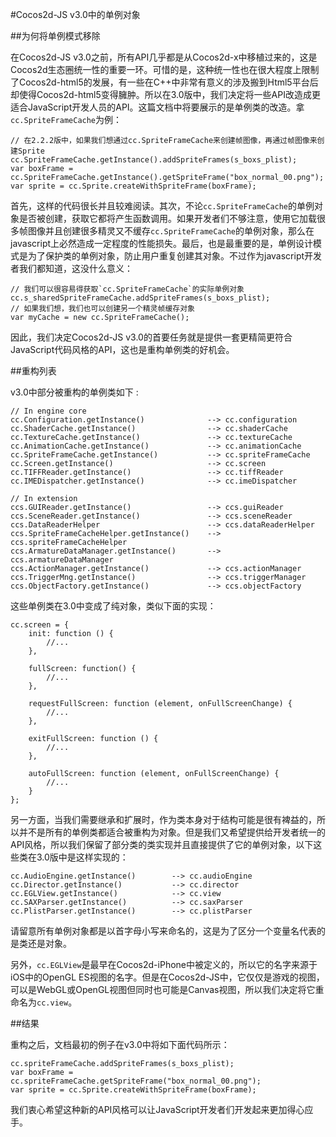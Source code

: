 #Cocos2d-JS v3.0中的单例对象

##为何将单例模式移除

在Cocos2d-JS v3.0之前，所有API几乎都是从Cocos2d-x中移植过来的，这是Cocos2d生态圈统一性的重要一环。可惜的是，这种统一性也在很大程度上限制了Cocos2d-html5的发展，有一些在C++中非常有意义的涉及搬到Html5平台后却使得Cocos2d-html5变得臃肿。所以在3.0版中，我们决定将一些API改造成更适合JavaScript开发人员的API。这篇文档中将要展示的是单例类的改造。拿`cc.SpriteFrameCache`为例：

```
// 在2.2.2版中，如果我们想通过cc.SpriteFrameCache来创建帧图像，再通过帧图像来创建Sprite
cc.SpriteFrameCache.getInstance().addSpriteFrames(s_boxs_plist);
var boxFrame = cc.SpriteFrameCache.getInstance().getSpriteFrame("box_normal_00.png");
var sprite = cc.Sprite.createWithSpriteFrame(boxFrame);
```

首先，这样的代码很长并且较难阅读。其次，不论`cc.SpriteFrameCache`的单例对象是否被创建，获取它都将产生函数调用。如果开发者们不够注意，使用它加载很多帧图像并且创建很多精灵又不缓存`cc.SpriteFrameCache`的单例对象，那么在javascript上必然造成一定程度的性能损失。最后，也是最重要的是，单例设计模式是为了保护类的单例对象，防止用户重复创建其对象。不过作为javascript开发者我们都知道，这没什么意义：

```
// 我们可以很容易得获取`cc.SpriteFrameCache`的实际单例对象
cc.s_sharedSpriteFrameCache.addSpriteFrames(s_boxs_plist);
// 如果我们想，我们也可以创建另一个精灵帧缓存对象
var myCache = new cc.SpriteFrameCache();
```

因此，我们决定Cocos2d-JS v3.0的首要任务就是提供一套更精简更符合JavaScript代码风格的API，这也是重构单例类的好机会。

##重构列表

v3.0中部分被重构的单例类如下 :

```
// In engine core
cc.Configuration.getInstance()              --> cc.configuration
cc.ShaderCache.getInstance()                --> cc.shaderCache
cc.TextureCache.getInstance()               --> cc.textureCache
cc.AnimationCache.getInstance()             --> cc.animationCache
cc.SpriteFrameCache.getInstance()           --> cc.spriteFrameCache
cc.Screen.getInstance()                     --> cc.screen
cc.TIFFReader.getInstance()                 --> cc.tiffReader
cc.IMEDispatcher.getInstance()              --> cc.imeDispatcher

// In extension
ccs.GUIReader.getInstance()                 --> ccs.guiReader
ccs.SceneReader.getInstance()               --> ccs.sceneReader
ccs.DataReaderHelper                        --> ccs.dataReaderHelper
ccs.SpriteFrameCacheHelper.getInstance()    --> ccs.spriteFrameCacheHelper
ccs.ArmatureDataManager.getInstance()       --> ccs.armatureDataManager
ccs.ActionManager.getInstance()             --> ccs.actionManager
ccs.TriggerMng.getInstance()                --> ccs.triggerManager
ccs.ObjectFactory.getInstance()             --> ccs.objectFactory
```

这些单例类在3.0中变成了纯对象，类似下面的实现：

```
cc.screen = {
    init: function () {
	    //...
    },

    fullScreen: function() {
	    //...
    },

    requestFullScreen: function (element, onFullScreenChange) {
	    //...
    },

    exitFullScreen: function () {
        //...
    },

    autoFullScreen: function (element, onFullScreenChange) {
	    //...
    }
};
```

另一方面，当我们需要继承和扩展时，作为类本身对于结构可能是很有裨益的，所以并不是所有的单例类都适合被重构为对象。但是我们又希望提供给开发者统一的API风格，所以我们保留了部分类的类实现并且直接提供了它的单例对象，以下这些类在3.0版中是这样实现的：

```
cc.AudioEngine.getInstance()        --> cc.audioEngine
cc.Director.getInstance()           --> cc.director
cc.EGLView.getInstance()            --> cc.view
cc.SAXParser.getInstance()          --> cc.saxParser
cc.PlistParser.getInstance()        --> cc.plistParser
```

请留意所有单例对象都是以首字母小写来命名的，这是为了区分一个变量名代表的是类还是对象。

另外，`cc.EGLView`是最早在Cocos2d-iPhone中被定义的，所以它的名字来源于iOS中的OpenGL ES视图的名字。但是在Cocos2d-JS中，它仅仅是游戏的视图，可以是WebGL或OpenGL视图但同时也可能是Canvas视图，所以我们决定将它重命名为`cc.view`。

##结果

重构之后，文档最初的例子在v3.0中将如下面代码所示：

```
cc.spriteFrameCache.addSpriteFrames(s_boxs_plist);
var boxFrame = cc.spriteFrameCache.getSpriteFrame("box_normal_00.png");
var sprite = cc.Sprite.createWithSpriteFrame(boxFrame);
```

我们衷心希望这种新的API风格可以让JavaScript开发者们开发起来更加得心应手。